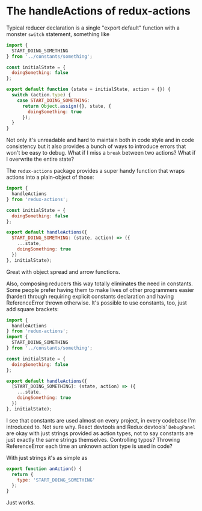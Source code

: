 # The handleActions of redux-actions

Typical reducer declaration is a single "export default" function with a monster
`switch` statement, something like

```javascript
import {
  START_DOING_SOMETHING
} from '../constants/something';

const initialState = {
  doingSomething: false
};

export default function (state = initialState, action = {}) {
  switch (action.type) {
    case START_DOING_SOMETHING:
      return Object.assign({}, state, {
        doingSomething: true
      });
  }
}
```

Not only it's unreadable and hard to maintain both in code style and in code
consistency but it also provides a bunch of ways to introduce errors that won't
be easy to debug. What if I miss a `break` between two actions? What if I
overwrite the entire state?

The `redux-actions` package provides a super handy function that wraps actions
into a plain-object of those:

```javascript
import {
  handleActions
} from 'redux-actions';

const initialState = {
  doingSomething: false
};

export default handleActions({
  START_DOING_SOMETHING: (state, action) => ({
    ...state,
    doingSomething: true
  })
}, initialState);
```

Great with object spread and arrow functions.

Also, composing reducers this way totally eliminates the need in constants. Some
people prefer having them to make lives of other programmers easier (harder)
through requiring explicit constants declaration and having ReferenceError
thrown otherwise. It's possible to use constants, too, just add square brackets:

```javascript
import {
  handleActions
} from 'redux-actions';
import {
  START_DOING_SOMETHING
} from '../constants/something';

const initialState = {
  doingSomething: false
};

export default handleActions({
  [START_DOING_SOMETHING]: (state, action) => ({
    ...state,
    doingSomething: true
  })
}, initialState);
```

I see that constants are used almost on every project, in every codebase I'm
introduced to. Not sure why. React devtools and Redux devtools' `DebugPanel` are
okay with just strings provided as action types, not to say constants are just
exactly the same strings themselves. Controlling typos? Throwing ReferenceError
each time an unknown action type is used in code?

With just strings it's as simple as

```javascript
export function anAction() {
  return {
    type: 'START_DOING_SOMETHING'
  };
}
```

Just works.
